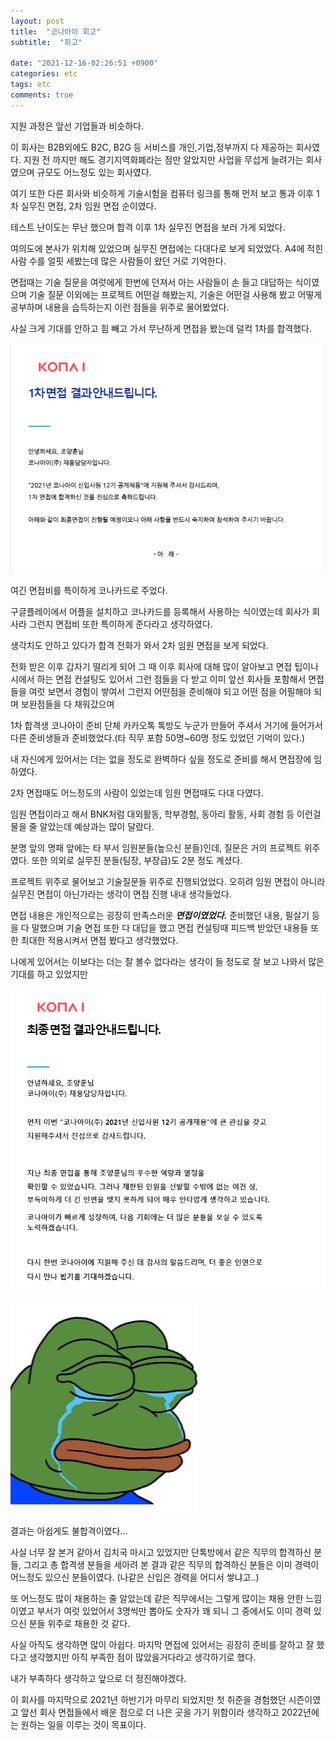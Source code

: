 ```yaml
---
layout: post
title:  "코나아이 회고"
subtitle:  "회고"

date: "2021-12-16-02:26:51 +0900"
categories: etc
tags: etc
comments: true
---
```




지원 과정은 앞선 기업들과 비슷하다.

이 회사는 B2B외에도  B2C, B2G 등 서비스를 개인,기업,정부까지 다 제공하는 회사였다.
지원 전 까지만 해도 경기지역화폐라는 점만 알았지만 사업을 무섭게 늘려가는 회사였으며 규모도 어느정도 있는 회사였다.

여기 또한 다른 회사와 비슷하게 기술시험을 컴퓨터 링크를 통해 먼저 보고 통과 이후 1차 실무진 면접, 2차 임원 면접 순이였다.

테스트 난이도는 무난 했으며 합격 이후 1차 실무진 면접을 보러 가게 되었다.

여의도에 본사가 위치해 있었으며 실무진 면접에는 다대다로 보게 되었었다.
A4에 적힌 사람 수를 얼핏 세봤는데 많은 사람들이 왔던 거로 기억한다.

면접때는 기술 질문을 여럿에게 한번에 던져서 아는 사람들이 손 들고 대답하는 식이였으며 기술 질문 이외에는 프로젝트 어떤걸 해봤는지, 기술은 어떤걸 사용해 봤고 어떻게 공부하며 내용을 습득하는지 이런 점들을 위주로 물어봤었다.

사실 크게 기대를 안하고 힘 빼고 가서 무난하게 면접을 봤는데 덜컥 1차를 합격했다.

![20220221_035824](/assets/20220221_035824.png)

여긴 면접비를 특이하게 코나카드로 주었다.

구글플레이에서 어플을 설치하고 코나카드를 등록해서 사용하는 식이였는데 회사가 회사라 그런지 면접비 또한 특이하게 준다라고 생각하였다.

생각치도 안하고 있다가 합격 전화가 와서 2차 임원 면접을 보게 되었다.

전화 받은 이후 갑자기 떨리게 되어 그 때 이후 회사에 대해 많이 알아보고 면접 팁이나 시에서 하는 면접 컨설팅도 있어서 그런 점들을 다 받고 이미 앞선 회사들 포함해서 면접들을 여럿 보면서 경험이 쌓여서 그런지 어떤점을 준비해야 되고 어떤 점을 어필해야 되며 보완점들을 다 채워갔으며

1차 합격생 코나아이 준비 단체 카카오톡 톡방도 누군가 만들어 주셔서 거기에 들어가서 다른 준비생들과 준비했었다.(타 직무 포함 50명~60명 정도 있었던 기억이 있다.)

내 자신에게 있어서는 더는 없을 정도로 완벽하다 싶을 정도로 준비를 해서 면접장에 임하였다.

2차 면접때도 어느정도의 사람이 있었는데 임원 면접때도 다대 다였다.

임원 면접이라고 해서 BNK처럼 대외활동, 학부경험, 동아리 활동, 사회 경험 등 이런걸 물을 줄 알았는데 예상과는 많이 달랐다.

분명 앞의 명패 앞에는 타 부서 임원분들(높으신 분들)인데, 질문은 거의 프로젝트 위주였다. 또한 의외로 실무진 분들(팀장, 부장급)도 2분 정도 계셨다.

프로젝트 위주로 물어보고 기술질문들 위주로 진행되었었다. 오히려 임원 면접이 아니라 실무진 면접이 아닌가라는 생각이 면접 진행 내내 생각들었다.

면접 내용은 개인적으로는 굉장히 만족스러운 ***면접이였었다.***
준비했던 내용, 필살기 등을 다 말했으며 기술 면접 또한 다 대답을 했고 면접 컨설팅때 피드백 받았던 내용들 또한 최대한 적용시켜서 면접 봤다고 생각했었다.

나에게 있어서는 이보다는 더는 잘 볼수 없다라는 생각이 들 정도로 잘 보고 나와서 많은 기대를 하고 있었지만


![20220221_035646](/assets/20220221_035646.png)


![1795fdce384500b23](/assets/1795fdce384500b23.jpg)

결과는 아쉽게도 불합격이였다...

사실 너무 잘 본거 같아서 김치국 마시고 있었지만 단톡방에서
같은 직무의 합격하신 분들, 그리고 총 합격생 분들을 세아려 본 결과
같은 직무의 합격하신 분들은 이미 경력이 어느정도 있으신 분들이였다.
(나같은 신입은 경력을 어디서 쌓냐고..)

또 어느정도 많이 채용하는 줄 알았는데 같은 직무에서는 그렇게 많이는 채용 안한 느낌이였고 부서가 여럿 있었어서 3명씩만 뽑아도 숫자가 꽤 되니 그 중에서도
이미 경력 있으신 분들 위주로 채용한 것 같다.

사실 아직도 생각하면 많이 아쉽다.
마지막 면접에 있어서는 굉장히 준비를 잘하고 잘 했다고 생각했지만 아직 부족한 점이 많았을거다라고 생각하기로 했다.

내가 부족하다 생각하고 앞으로 더 정진해야겠다.

이 회사를 마지막으로 2021년 하반기가 마무리 되었지만 첫 취준을 경험했던 시즌이였고 앞선 회사 면접들에서 배운 점으로 더 나은 곳을 가기 위함이라 생각하고 2022년에는 원하는 일을 이루는 것이 목표이다.
